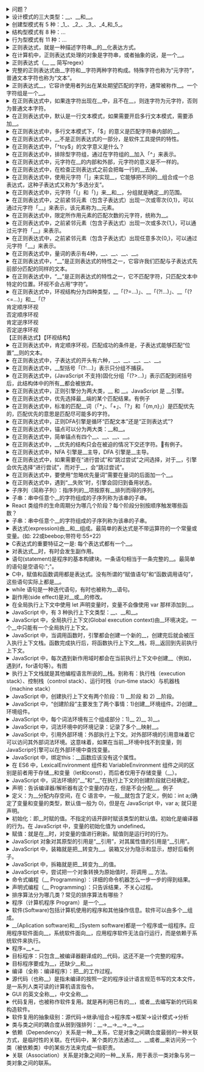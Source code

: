 <!-- markdownlint-disable MD033 MD037 -->

<details>
  <summary>问题？</summary>
  <div>目的：1... 2...</div>
  <div>【要点1】</div>
  <div>【知识点1】</div>
</details>

<details>
  <summary>设计模式的三大类型：__、__和__。</summary>
  <div>结构型模式（Structural Patterns）</div>
  <div>创建型模式（Creational Patterns）</div>
  <div>行为型模式（Behavioral Patterns）</div>
  <div>【设计模式】</div>
</details>

<details>
  <summary>创建型模式有 5 种：_1_、_2_、_3_、_4_和_5_。</summary>
  <div>1. 建造者（生成器）模式（Builder pattern）</div>
  <div>2. 单例模式（Singleton pattern）</div>
  <div>3. 原型模式（Prototype pattern）</div>
  <div>4. 工厂模式（Factory pattern）</div>
  <div>5. 抽象工厂模式（Abstract factory pattern）</div>
  <div>【设计模式】</div>
</details>

<details>
  <summary>结构型模式有 8 种：...</summary>
  <div>1. 适配器模式（Adapter pattern）</div>
  <div>2. 桥接模式（Bridge pattern）</div>
  <div>3. 过滤器模式（Filter pattern）</div>
  <div>4. 组合模式（Composite pattern）</div>
  <div>5. 外观模式（Facade pattern）</div>
  <div>6. 装饰器模式（Decorator pattern）</div>
  <div>7. 代理模式（Proxy pattern）</div>
  <div>8. 享元模式（Flyweight pattern）</div>
  <div>【设计模式】</div>
</details>

<details>
  <summary>行为型模式有 11 种：...</summary>
  <div>1. 解释器模式（Interpreter pattern）</div>
  <div>2. 模板模式（Template pattern）</div>
  <div>3. 访问者模式（Visitor pattern）</div>
  <div>4. 策略模式（Strategy pattern）</div>
  <div>5. 状态模式（State pattern）</div>
  <div>6. 观察者模式（Observer pattern）</div>
  <div>7. 备忘录模式（Memento pattern）</div>
  <div>8. 迭代器模式（Iterator pattern）</div>
  <div>9. 命令模式（Command pattern）</div>
  <div>10. 中介者模式（Mediator pattern）</div>
  <div>11. 责任链模式（Chain of responsibility pattern）</div>
  <div>【设计模式】</div>
</details>

<details>
  <summary>正则表达式，就是一种描述字符串__的__化表达方式。</summary>
  <div>结构模式</div>
  <div>形式</div>
  <div>【正则表达式】</div>
</details>

<details>
  <summary>在计算机中，正则表达式处理的对象是字符串，或者抽象的说，是一个__。</summary>
  <div>对象序列</div>
  <div>【正则表达式】</div>
</details>

<details>
  <summary>正则表达式（__ __ 简写regex）</summary>
  <div>Regular[ˈreɡjələr]</div>
  <div>Expression[ɪkˈspreʃn]</div>
  <div>【正则表达式】</div>
</details>

<details>
  <summary>完整的正则表达式由__字符和__字符两种字符构成。特殊字符也称为“元字符”，普通文本字符也称为“文本”。</summary>
  <div>特殊</div>
  <div>普通文本</div>
  <div>【正则表达式】【元字符】</div>
</details>

<details>
  <summary>正则表达式__，它容许使用者列出在某处期望匹配的字符，通常被称作__。一个字符组是一个__。</summary>
  <div>结构体</div>
  <div>字符组</div>
  <div>元素</div>
  <div>【正则表达式】【字符组】</div>
</details>

<details>
  <summary>在正则表达式中，如果连字符出现在__中，且不在__，则连字符为元字符，否则为普通文本字符。</summary>
  <div>字符组</div>
  <div>开头</div>
  <div>【正则表达式】【字符组】</div>
</details>

<details>
  <summary>在正则表达式中，默认是一行文本模式，如果需要开启多行文本模式，需要添加__。</summary>
  <div>修饰符m</div>
  <div>【正则表达式】【多行模式】【修饰符】</div>
</details>

<details>
  <summary>在正则表达式中，多行文本模式下，「$」的意义是匹配字符串内部的__。</summary>
  <div>换行符</div>
  <div>【正则表达式】【多行模式】</div>
</details>

<details>
  <summary>在正则表达式中，__不是正则表达式的一部分，是软件工具提供的特性。</summary>
  <div>修饰符</div>
  <div>【正则表达式】【修饰符】</div>
</details>

<details>
  <summary>在正则表达式中，「^tcy$」的文字意义是什么？</summary>
  <div>匹配的条件是，行开头(每一行都有一个开头)，然后是字母 c a t，然后是行末尾。</div>
  <div>[行开头][行锚点]</div>
  <div>【正则表达式】</div>
</details>

<details>
  <summary>在正则表达式中，排除型字符组，通过在字符组的__加入「^」来表示。</summary>
  <div>开头</div>
  <div>【正则表达式】【字符组】</div>
</details>

<details>
  <summary>在正则表达式中，元字符在__的内部和外部，元字符的意义是不一样的。</summary>
  <div>字符组</div>
  <div>【正则表达式】【字符组】</div>
</details>

<details>
  <summary>在正则表达式中，在检查正则表达式之前会把每一行的__去掉。</summary>
  <div>换行符</div>
  <div>【正则表达式】</div>
</details>

<details>
  <summary>在正则表达式中，使用元字符「|」来实现__，它能够把不同的__组合成一个总表达式，这种子表达式又称为“多选分支”。</summary>
  <div>多选结构</div>
  <div>子表达式</div>
  <div>【正则表达式】【多选结构】</div>
</details>

<details>
  <summary>在正则表达式中，元字符「(」和「)」来__和__，分组就是确定__的范围。</summary>
  <div>分组</div>
  <div>捕获</div>
  <div>子表达式</div>
  <div>【正则表达式】【子表达式】</div>
</details>

<details>
  <summary>在正则表达式中，之前紧邻元素（包含子表达式）出现一次或零次{0,1}，可以通过元字符「__」来表示，该元素称为__元素。</summary>
  <div>?</div>
  <div>可选项</div>
  <div>【正则表达式】【可选项元素】【量词】</div>
</details>

<details>
  <summary>在正则表达式中，限定所作用元素的匹配次数的元字符，统称为__。</summary>
  <div>量词</div>
  <div>【正则表达式】【量词】</div>
</details>

<details>
  <summary>在正则表达式中，之前紧邻元素（包含子表达式）出现一次或多次{1,}，可以通过元字符「__」来表示。</summary>
  <div>+</div>
  <div>【正则表达式】【量词】</div>
</details>

<details>
  <summary>在正则表达式中，之前紧邻元素（包含子表达式）出现任意多次{0,}，可以通过元字符「__」来表示。</summary>
  <div>*</div>
  <div>【正则表达式】【量词】</div>
</details>

<details>
  <summary>在正则表达式中，量词的表示有4种，__、__、__、__。</summary>
  <div>问号     ?        </div>
  <div>加号     +        </div>
  <div>星号     *        </div>
  <div>区间量词 {min,max} </div>
  <div>【正则表达式】【量词】</div>
</details>

<details>
  <summary>在正则表达式中，“__”是正则表达式的特性之一，它容许我们匹配与子表达式先前部分匹配的同样的文本。</summary>
  <div>反向引用</div>
  <div>【正则表达式】【反向引用】</div>
</details>

<details>
  <summary>在正则表达式中，“__”是正则表达式的特性之一，它不匹配字符，只匹配文本中特定的位置。环视不会占用“字符”。</summary>
  <div>环视结构</div>
  <div>【正则表达式】【环视结构】</div>
</details>

<details>
  <summary>在正则表达式中，环视结构分为四种类型，__「(?=...)」、__「(?!...)」、__「(?<=...)」和__「(?<!...)」。</summary>
  <div>肯定顺序环视</div>
  <div>否定顺序环视</div>
  <div>肯定逆序环视</div>
  <div>否定逆序环视</div>
  <div>【正则表达式】【环视结构】</div>
</details>

<details>
  <summary>在正则表达式中，肯定顺序环视，匹配成功的条件是，子表达式能够匹配“位置”__则的文本。</summary>
  <div>右</div>
  <div>【正则表达式】【环视结构】</div>
</details>

<details>
  <summary>在正则表达式中，子表达式的开头有六种，__、__、__、__、__。</summary>
  <div>「?=」</div>
  <div>「?!」</div>
  <div>「?<=」</div>
  <div>「?<!」</div>
  <div>「?:」</div>
  <div>「?>」</div>
  <div>【正则表达式】【子表达式】</div>
</details>

<details>
  <summary>在正则表达式中，__型括号「(?:...)」表示只分组不捕获。</summary>
  <div>非捕获</div>
  <div>【正则表达式】【非捕获】</div>
</details>

<details>
  <summary>在正则表达式中，(JavaScript 不支持)固化分组「(?>...)」表示匹配到闭括号后，此结构体中的所有__都会被放弃。</summary>
  <div>备用状态</div>
  <div>【正则表达式】【备用状态】</div>
</details>

<details>
  <summary>在正则表达式中，正则引擎分为两大类，__ 和 __。JavaScript 是 __引擎。</summary>
  <div>DFA(Deterministic finite automaton) 确定型有穷自动机</div>
  <div>NFA(Non-deterministic finite automaton) 非确定型有穷自动机</div>
  <div>NFA</div>
  <div>【正则表达式】【正则引擎】</div>
</details>

<details>
  <summary>在正则表达式中，优先选择最__端的某个匹配结果。有例子</summary>
  <div>左</div>
  <div>[例子]用「fat|cat|belly|your」来匹配字符串“The dragging belly indicates that your cat is too fat.”结果是“belly”</div>
  <div>【正则表达式】【匹配优先】</div>
</details>

<details>
  <summary>在正则表达式中，标准的匹配__词（「*」、「+」、「?」和「{m,n}」）是匹配优先的，匹配优先的意思是匹配尽可能多的字符。</summary>
  <div>量</div>
  <div>【正则表达式】【匹配优先】</div>
</details>

<details>
  <summary>在正则表达式中，正则DFA引擎是循环“匹配文本”还是“正则表达式”?</summary>
  <div>匹配文本</div>
  <div>【正则表达式】【匹配优先】</div>
</details>

<details>
  <summary>在正则表达式中，锚点可以分为两大类：__和__。</summary>
  <div>简单锚点</div>
  <div>复杂锚点</div>
  <div>【正则表达式】【锚点】</div>
</details>

<details>
  <summary>在正则表达式中，简单锚点有四个__、__、__、__。</summary>
  <div>「^」</div>
  <div>「$」</div>
  <div>「\b」</div>
  <div>「\B」</div>
  <div>【正则表达式】【锚点】</div>
</details>

<details>
  <summary>在正则表达式中，__优先的结构只会在被迫的情况下交还字符。有例子。</summary>
  <div>匹配</div>
  <div>[例子]「^.*([0-9]+)」匹配“copyright 2003.”，子表达式只捕获到了“3”</div>
  <div>【正则表达式】【匹配优先】</div>
</details>

<details>
  <summary>在正则表达式中，NFA 引擎是__主导，DFA 引擎是__主导。</summary>
  <div>表达式</div>
  <div>文本</div>
  <div>【正则表达式】【匹配优先】</div>
</details>

<details>
  <summary>在正则表达式中，如果需要在“进行尝试”和“跳过尝试”之间选择，对于__，引擎会优先选择“进行尝试”，而对于__，会“跳过尝试”。</summary>
  <div>匹配优先量词</div>
  <div>忽略优先量词</div>
  <div>[例子]「ab?c」“abc”，当下一个到「b」时</div>
  <div>【正则表达式】【匹配优先】【回溯】</div>
</details>

<details>
  <summary>在正则表达式中，要使用“忽略优先量词”需要在量词的后面加一个__。</summary>
  <div>「?」问号</div>
  <div>【正则表达式】【匹配优先】【量词】</div>
</details>

<details>
  <summary>在正则表达式中，遇到“__失败”时，引擎会回归到备用状态。</summary>
  <div>本地匹配</div>
  <div>【正则表达式】</div>
</details>

<details>
  <summary>子序列（简称子列）：指序列的__项按原有__排列而得的序列。</summary>
  <div>一部分</div>
  <div>次序</div>
  <div>【算法】</div>
</details>

<details>
  <summary>子串：串中任意个__的字符组成的子序列称为该串的子串。</summary>
  <div>连续</div>
  <div>【算法】</div>
</details>

<details>
  <summary>React 类组件的生命周期分为哪几个阶段？每个阶段分别按顺序触发哪些函数？</summary>
  <div>分为“挂载”“更新”“卸载”三个阶段</div>
  <div>“挂载”阶段：constructor -> getDerivedStateFromProps -> render -> componentDidMount</div>
  <div>“更新”阶段：getStateFromProps -> shouldComponentUpdate -> render -> getSnapShotBeforeUpdate -> componentDidUpdate</div>
  <div>“更新”阶段：componentWillUnMount</div>
  <div>【React】【生命周期】</div>
</details>

<details>
  <summary>子串：串中任意个__的字符组成的子序列称为该串的子串。</summary>
  <div>连续</div>
  <div>【算法】</div>
</details>

<details>
  <summary>表达式(expression)由__和__组成。最简单的表达式是不带运算符的一个常量或变量。(如: 22或beebop;带符号:55+22)</summary>
  <div>运算符</div>
  <div>运算对象</div>
  <div>【表达式】</div>
</details>

<details>
  <summary>C表达式的重要特征之一是: 每个表达式都有一个__。</summary>
  <div>值</div>
  <div>【表达式】</div>
</details>

<details>
  <summary>对表达式__时，有时会发生副作用。</summary>
  <div>求值</div>
  <div>【表达式】</div>
</details>

<details>
  <summary>语句(statement)是程序的基本构建块。一条语句相当于一条完整的__。最简单的语句是空语句:";"。</summary>
  <div>计算机指令</div>
  <div>【语句】</div>
</details>

<details>
  <summary>C中，赋值和函数调用都是表达式。没有所谓的“赋值语句”和“函数调用语句”，这些语句实际上都是__。</summary>
  <div>表达式语句</div>
  <div>【语句】</div>
</details>

<details>
  <summary>while 语句是一种迭代语句，有时也被称为__语句。</summary>
  <div>结构化</div>
  <div>【语句】</div>
</details>

<details>
  <summary>副作用(side effect)是对__或__的修改。</summary>
  <div>数据对象</div>
  <div>文件</div>
  <div>【副作用】</div>
</details>

<details>
  <summary>在全局执行上下文中使用 let 声明变量时，变量不会像使用 var 那样添加到__。</summary>
  <div>window对象</div>
  <div>【执行上下文】【JavaScript】</div>
</details>

<details>
  <summary>JavaScript 中，有 3 种执行上下文类型：__、__和__。</summary>
  <div>全局(Global Execution Context)</div>
  <div>函数(Functional Execution Context )</div>
  <div>eval(Eval Function Execution Context)</div>
  <div>【执行上下文】【JavaScript】</div>
</details>

<details>
  <summary>JavaScript 中，全局执行上下文(Global execution context)由__环境决定。一个__中只能有一个全局执行上下文。</summary>
  <div>宿主</div>
  <div>程序</div>
  <div>【执行上下文】【JavaScript】</div>
</details>

<details>
  <summary>JavaScript 中，当调用函数时，引擎都会创建一个新的__，创建完后就会被压入执行上下文栈。函数完成执行后，将函数执行上下文__栈，将__返回到先前执行上下文。</summary>
  <div>局部执行上下文</div>
  <div>弹出</div>
  <div>控制权</div>
  <div>【执行上下文】【JavaScript】</div>
</details>

<details>
  <summary>JavaScript 中，每次遇到新作用域时都会在当前执行上下文中创建__（例如，遇到if，for语句等）。有图</summary>
  <div>词法环境</div>
  <img src="https://oss.taichiyi.com/markdown/ov33jtml.png" alt="img">
  <div>【执行上下文】【JavaScript】</div>
</details>

<details>
  <summary>执行上下文栈就是其他编程语言所说的__栈。别称有：执行栈（execution stack）、控制栈（control stack）、运行时栈（run-time stack）与机器栈（machine stack）</summary>
  <div>调用栈(call stack)</div>
  <div>【执行上下文】【JavaScript】</div>
</details>

<details>
  <summary>JavaScript 中，创建执行上下文有两个阶段：1) __阶段 和 2) __阶段。</summary>
  <div>创建(Creation Phase)</div>
  <div>执行(Execution Phase)</div>
  <div>【执行上下文】【JavaScript】</div>
</details>

<details>
  <summary>JavaScript 中，“创建阶段”主要发生了两个事情：1)创建__环境组件。2)创建__环境组件。</summary>
  <div>词法(LexicalEnvironment)</div>
  <div>变量(VariableEnvironment)</div>
  <div>【执行上下文】【JavaScript】</div>
</details>

<details>
  <summary>JavaScript 中，每个词法环境有三个组成部分：1)__ 2)__ 3)__。</summary>
  <div>环境记录 EnvironmentRecord(Environment Record)</div>
  <div>引用外部环境 outer(Reference outer Lexical Environment)</div>
  <div>绑定this ThisBinding(This binding)</div>
  <div>【执行上下文】【JavaScript】</div>
</details>

<details>
  <summary>JavaScript 中，词法环境中的环境记录：记录了多个__映射__。</summary>
  <div>标识符</div>
  <div>到值</div>
  <div>【执行上下文】【JavaScript】</div>
</details>

<details>
  <summary>JavaScript 中，引用外部环境：外部执行上下文。对外部环境的引用意味着它可以访问其外部词法环境。这意味着，如果在当前__环境中找不到变量，则JavaScript引擎可以在外部环境中查找变量。</summary>
  <div>词法</div>
  <div>【执行上下文】【JavaScript】</div>
</details>

<details>
  <summary>JavaScript 中，绑定this：__函数应该没有这个属性。</summary>
  <div>箭头</div>
  <div>【执行上下文】【JavaScript】</div>
</details>

<details>
  <summary>在 ES6 中，LexicalEnvironment 组件和 VariableEnvironment 组件之间的区别是前者用于存储__和变量（let和const），而后者仅用于存储变量（__）。</summary>
  <div>函数定义</div>
  <div>var</div>
  <div>【执行上下文】【JavaScript】</div>
</details>

<details>
  <summary>JavaScript 中，词法环境的“__”和“__”在执行上下文的创建阶段就已经确定。</summary>
  <div>outer</div>
  <div>EnvironmentRecord</div>
  <div>【执行上下文】【JavaScript】</div>
</details>

<details>
  <summary>声明：告诉编译器/解析器有这个变量的存在，但是不会分配__。例子</summary>
  <div>内存空间</div>
  <div>在 JavaScript 中，声明一个变量：var a;</div>
  <div>【变量】【声明】</div>
</details>

<details>
  <summary>定义：为__分配内存空间，在 C 语言中，一般__就包含了定义，例如：int a;(确定了变量和变量的类型，默认值一般为 0)，但是在 JavaScript 中，var a; 就只是声明。</summary>
  <div>变量</div>
  <div>声明</div>
  <div>【变量】【定义】</div>
</details>

<details>
  <summary>初始化：即__时赋的值。不指定的话开辟时赋该类型的默认值。初始化是编译器的行为。在 JavaScript 中，变量的初始化值为 undefined。</summary>
  <div>开辟内存区域</div>
  <div>【变量】【初始化】</div>
</details>

<details>
  <summary>赋值：就是在__时，对变量的值进行刷新。赋值则是运行时的行为。</summary>
  <div>运行</div>
  <div>【变量】【赋值】</div>
</details>

<details>
  <summary>JavaScript 对象对其原型的引用是“__引用”，对其属性值的引用是“__引用”。</summary>
  <div>隐式</div>
  <div>显式</div>
  <div>【引用类型】【JavaScript】</div>
</details>

<details>
  <summary>JavaScript 中，装箱就是把__转变为__。装箱又分为隐示和显示，想好后看例子。</summary>
  <div>原始类型</div>
  <div>对应的对象</div>
  <div>显示装箱：new String('abc').split('');</div>
  <div>隐示装箱：'abc'.split('');</div>
  <div>【JavaScript】【装箱】</div>
</details>

<details>
  <summary>JavaScript 中，拆箱就是把__转变为__的值。</summary>
  <div>对象</div>
  <div>原始类型</div>
  <div>【JavaScript】【拆箱】</div>
</details>

<details>
  <summary>JavaScript 中，尝试把一个对象转换为原始值时，将调用 __ 方法。</summary>
  <div>ToPrimitive ( input [ , PreferredType ] )</div>
  <div>【JavaScript】【拆箱】</div>
</details>

<details>
  <summary>命令式编程（__ Programming）：详细的命令机器怎么一步一步的得到结果。</summary>
  <div>Imperative[ɪmˈperətɪv]</div>
  <div>【编程思想】</div>
</details>

<details>
  <summary>声明式编程（__ Programming）：只告诉结果，不关心过程。</summary>
  <div>Declarative[dɪˈklærətɪv]</div>
  <div>【编程思想】</div>
</details>

<details>
  <summary>排序算法分为哪几类？常见的排序算法有哪些？</summary>
  <div>排序算法分为内部和外部；</div>
  <div>【算法】</div>
</details>

<details>
  <summary>程序（计算机程序 Program）是一个__。</summary>
  <div>指令序列</div>
  <div>【计算机】</div>
</details>

<details>
  <summary>软件(Software)包括计算机使用的程序和其他操作信息。软件可以由多个__组成。</summary>
  <div>程序</div>
  <div>软件>程序>应用程序</div>
  <div>【计算机】</div>
</details>

<details>
  <summary>__(Aplication software)和__(System software)都是一个程序或一组程序。应用程序软件面向__，系统软件面向__，应用程序软件无法自行运行，而是依赖于系统软件来执行。</summary>
  <div>应用程序软件</div>
  <div>系统软件</div>
  <div>最终用户</div>
  <div>开发者</div>
  <div>【计算机】</div>
</details>

<details>
  <summary>程序=__+__</summary>
  <div>数据结构</div>
  <div>算法</div>
  <div>【计算机】</div>
</details>

<details>
  <summary>目标程序：只包含__被编译器翻译成的__代码，这还不是一个完整的程序。</summary>
  <div>源程序</div>
  <div>机器语言</div>
  <div>【计算机】</div>
</details>

<details>
  <summary>目标程序要成为__，还缺少__和__。</summary>
  <div>可执行文件</div>
  <div>启动代码</div>
  <div>库函数</div>
  <div>【计算机】</div>
</details>

<details>
  <summary>编译（全称：编译程序）：把__的工作过程。</summary>
  <div>一个源程序翻译成目标程序</div>
  <div>【计算机】</div>
</details>

<details>
  <summary>源代码（也称__）是指未编译的按照一定的程序设计语言规范书写的文本文件，是一系列人类可读的计算机语言指令。</summary>
  <div>源程序</div>
  <div>【计算机】</div>
</details>

<details>
  <summary>GUI 的英文全称__，中文全称__。</summary>
  <div>Graphical User Interface</div>
  <div>[ˈɡræfɪkl][ˈjuːzər][ˈɪntərfeɪs]</div>
  <div>图形用户界面</div>
  <div>【计算机】</div>
</details>

<details>
  <summary>代码复用，也被称作软件复用。就是再利用已有的__，或者__去编写新的代码来构造软件。</summary>
  <div>代码</div>
  <div>相关的知识</div>
  <div>【计算机】</div>
</details>

<details>
  <summary>软件复用的抽象级别：源代码->继承/组合->程序库->框架->设计模式->分析</summary>
  <div>代码</div>
  <div>相关的知识</div>
  <div>【计算机】</div>
</details>

<details>
  <summary>类与类之间的耦合度从弱到强排列：__->__->__->__->__。</summary>
  <div>依赖关系</div>
  <div>关联关系</div>
  <div>聚合关系</div>
  <div>组合关系</div>
  <div>泛化关系和实现关系</div>
  <div>【面向对象】</div>
</details>

<details>
  <summary>依赖（Dependency）关系是一种__关系，它是对象之间耦合度最弱的一种关联方式，是临时性的关联。在代码中，某个类的方法通过__、__或者__来访问另一个类（被依赖类）中的某些方法来完成一些职责。</summary>
  <div>使用</div>
  <div>局部变量</div>
  <div>方法的参数</div>
  <div>对静态方法的调用</div>
  <div>【面向对象】【类之间的关系】</div>
</details>

<details>
  <summary>关联（Association）关系是对象之间的一种__关系，用于表示一类对象与另一类对象之间的联系。</summary>
  <div>引用</div>
  <div>【面向对象】【类之间的关系】</div>
</details>
